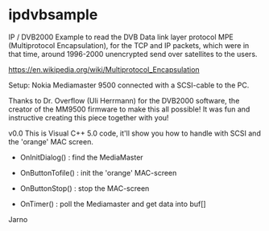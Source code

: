 # ipdvbsample
IP / DVB2000 Example to read the DVB Data link layer protocol MPE (Multiprotocol Encapsulation), for the TCP and IP packets, which were in that time, around 1996-2000 unencrypted send over satellites to the users.

https://en.wikipedia.org/wiki/Multiprotocol_Encapsulation

Setup: Nokia Mediamaster 9500 connected with a SCSI-cable to the PC. 

Thanks to Dr. Overflow (Uli Herrmann) for the DVB2000 software, the creator of the MM9500 firmware to make this all possible! It was fun and instructive creating this piece together with you!

v0.0
  This is Visual C++ 5.0 code, it'll show you how to handle with SCSI 
  and the 'orange' MAC screen.

  - OnInitDialog()    :  find the MediaMaster
  - OnButtonTofile()  :  init the 'orange' MAC-screen
  - OnButtonStop()    :  stop the MAC-screen

  - OnTimer()         :  poll the Mediamaster and get data into buf[]

Jarno
